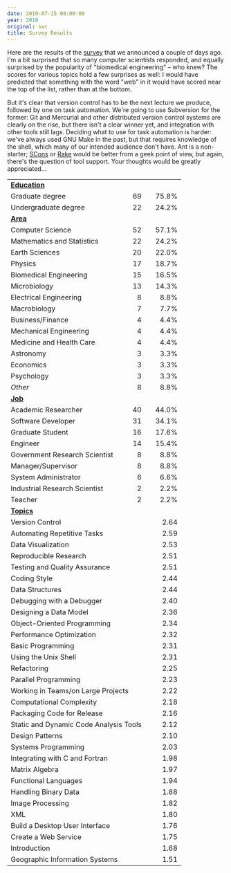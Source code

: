 ```yaml
---
date: 2010-07-15 09:00:00
year: 2010
original: swc
title: Survey Results
---
```

<p>Here are the results of the <a href="http://www.surveymonkey.com/s/FM9YV9C">survey</a> that we announced a couple of days ago. I'm a bit surprised that so many computer scientists responded, and equally surprised by the popularity of "biomedical engineering" – who knew?  The scores for various topics hold a few surprises as well: I would have predicted that something with the word "web" in it would have scored near the top of the list, rather than at the bottom.</p>
<p>But it's clear that version control has to be the next lecture we produce, followed by one on task automation. We're going to use Subversion for the former: Git and Mercurial and other distributed version control systems are clearly on the rise, but there isn't a clear winner yet, and integration with other tools still lags. Deciding what to use for task automation is harder: we've always used GNU Make in the past, but that requires knowledge of the shell, which many of our intended audience don't have. Ant is a non-starter; <a href="http://www.scons.org">SCons</a> or <a href="http://rake.rubyforge.org/">Rake</a> would be better from a geek point of view, but again, there's the question of tool support. Your thoughts would be greatly appreciated…</p>
<table class="centered">
<tbody>
<tr>
<td colspan="5"><strong><span style="text-decoration: underline;">Education</span></strong></td>
</tr>
<tr>
<td>Graduate degree</td>
<td></td>
<td align="right">69</td>
<td></td>
<td align="right">75.8%</td>
</tr>
<tr>
<td>Undergraduate degree</td>
<td></td>
<td align="right">22</td>
<td></td>
<td align="right">24.2%</td>
</tr>
<tr>
<td colspan="5"><strong><span style="text-decoration: underline;">Area</span></strong></td>
</tr>
<tr>
<td>Computer Science</td>
<td></td>
<td align="right">52</td>
<td></td>
<td align="right">57.1%</td>
</tr>
<tr>
<td>Mathematics and Statistics</td>
<td></td>
<td align="right">22</td>
<td></td>
<td align="right">24.2%</td>
</tr>
<tr>
<td>Earth Sciences</td>
<td></td>
<td align="right">20</td>
<td></td>
<td align="right">22.0%</td>
</tr>
<tr>
<td>Physics</td>
<td></td>
<td align="right">17</td>
<td></td>
<td align="right">18.7%</td>
</tr>
<tr>
<td>Biomedical Engineering</td>
<td></td>
<td align="right">15</td>
<td></td>
<td align="right">16.5%</td>
</tr>
<tr>
<td>Microbiology</td>
<td></td>
<td align="right">13</td>
<td></td>
<td align="right">14.3%</td>
</tr>
<tr>
<td>Electrical Engineering</td>
<td></td>
<td align="right">8</td>
<td></td>
<td align="right">8.8%</td>
</tr>
<tr>
<td>Macrobiology</td>
<td></td>
<td align="right">7</td>
<td></td>
<td align="right">7.7%</td>
</tr>
<tr>
<td>Business/Finance</td>
<td></td>
<td align="right">4</td>
<td></td>
<td align="right">4.4%</td>
</tr>
<tr>
<td>Mechanical Engineering</td>
<td></td>
<td align="right">4</td>
<td></td>
<td align="right">4.4%</td>
</tr>
<tr>
<td>Medicine and Health Care</td>
<td></td>
<td align="right">4</td>
<td></td>
<td align="right">4.4%</td>
</tr>
<tr>
<td>Astronomy</td>
<td></td>
<td align="right">3</td>
<td></td>
<td align="right">3.3%</td>
</tr>
<tr>
<td>Economics</td>
<td></td>
<td align="right">3</td>
<td></td>
<td align="right">3.3%</td>
</tr>
<tr>
<td>Psychology</td>
<td></td>
<td align="right">3</td>
<td></td>
<td align="right">3.3%</td>
</tr>
<tr>
<td><em>Other</em></td>
<td></td>
<td align="right">8</td>
<td></td>
<td align="right">8.8%</td>
</tr>
<tr>
<td colspan="5"><strong><span style="text-decoration: underline;">Job</span></strong></td>
</tr>
<tr>
<td>Academic Researcher</td>
<td></td>
<td align="right">40</td>
<td></td>
<td align="right">44.0%</td>
</tr>
<tr>
<td>Software Developer</td>
<td></td>
<td align="right">31</td>
<td></td>
<td align="right">34.1%</td>
</tr>
<tr>
<td>Graduate Student</td>
<td></td>
<td align="right">16</td>
<td></td>
<td align="right">17.6%</td>
</tr>
<tr>
<td>Engineer</td>
<td></td>
<td align="right">14</td>
<td></td>
<td align="right">15.4%</td>
</tr>
<tr>
<td>Government Research Scientist</td>
<td></td>
<td align="right">8</td>
<td></td>
<td align="right">8.8%</td>
</tr>
<tr>
<td>Manager/Supervisor</td>
<td></td>
<td align="right">8</td>
<td></td>
<td align="right">8.8%</td>
</tr>
<tr>
<td>System Administrator</td>
<td></td>
<td align="right">6</td>
<td></td>
<td align="right">6.6%</td>
</tr>
<tr>
<td>Industrial Research Scientist</td>
<td></td>
<td align="right">2</td>
<td></td>
<td align="right">2.2%</td>
</tr>
<tr>
<td>Teacher</td>
<td></td>
<td align="right">2</td>
<td></td>
<td align="right">2.2%</td>
</tr>
<tr>
<td colspan="5"><strong><span style="text-decoration: underline;">Topics</span></strong></td>
</tr>
<tr>
<td colspan="3">Version Control</td>
<td></td>
<td align="right">2.64</td>
</tr>
<tr>
<td colspan="3">Automating Repetitive Tasks</td>
<td></td>
<td align="right">2.59</td>
</tr>
<tr>
<td colspan="3">Data Visualization</td>
<td></td>
<td align="right">2.53</td>
</tr>
<tr>
<td colspan="3">Reproducible Research</td>
<td></td>
<td align="right">2.51</td>
</tr>
<tr>
<td colspan="3">Testing and Quality Assurance</td>
<td></td>
<td align="right">2.51</td>
</tr>
<tr>
<td colspan="3">Coding Style</td>
<td></td>
<td align="right">2.44</td>
</tr>
<tr>
<td colspan="3">Data Structures</td>
<td></td>
<td align="right">2.44</td>
</tr>
<tr>
<td colspan="3">Debugging with a Debugger</td>
<td></td>
<td align="right">2.40</td>
</tr>
<tr>
<td colspan="3">Designing a Data Model</td>
<td></td>
<td align="right">2.36</td>
</tr>
<tr>
<td colspan="3">Object-Oriented Programming</td>
<td></td>
<td align="right">2.34</td>
</tr>
<tr>
<td colspan="3">Performance Optimization</td>
<td></td>
<td align="right">2.32</td>
</tr>
<tr>
<td colspan="3">Basic Programming</td>
<td></td>
<td align="right">2.31</td>
</tr>
<tr>
<td colspan="3">Using the Unix Shell</td>
<td></td>
<td align="right">2.31</td>
</tr>
<tr>
<td colspan="3">Refactoring</td>
<td></td>
<td align="right">2.25</td>
</tr>
<tr>
<td colspan="3">Parallel Programming</td>
<td></td>
<td align="right">2.23</td>
</tr>
<tr>
<td colspan="3">Working in Teams/on Large Projects</td>
<td></td>
<td align="right">2.22</td>
</tr>
<tr>
<td colspan="3">Computational Complexity</td>
<td></td>
<td align="right">2.18</td>
</tr>
<tr>
<td colspan="3">Packaging Code for Release</td>
<td></td>
<td align="right">2.16</td>
</tr>
<tr>
<td colspan="3">Static and Dynamic Code Analysis Tools</td>
<td></td>
<td align="right">2.12</td>
</tr>
<tr>
<td colspan="3">Design Patterns</td>
<td></td>
<td align="right">2.10</td>
</tr>
<tr>
<td colspan="3">Systems Programming</td>
<td></td>
<td align="right">2.03</td>
</tr>
<tr>
<td colspan="3">Integrating with C and Fortran</td>
<td></td>
<td align="right">1.98</td>
</tr>
<tr>
<td colspan="3">Matrix Algebra</td>
<td></td>
<td align="right">1.97</td>
</tr>
<tr>
<td colspan="3">Functional Languages</td>
<td></td>
<td align="right">1.94</td>
</tr>
<tr>
<td colspan="3">Handling Binary Data</td>
<td></td>
<td align="right">1.88</td>
</tr>
<tr>
<td colspan="3">Image Processing</td>
<td></td>
<td align="right">1.82</td>
</tr>
<tr>
<td colspan="3">XML</td>
<td></td>
<td align="right">1.80</td>
</tr>
<tr>
<td colspan="3">Build a Desktop User Interface</td>
<td></td>
<td align="right">1.76</td>
</tr>
<tr>
<td colspan="3">Create a Web Service</td>
<td></td>
<td align="right">1.75</td>
</tr>
<tr>
<td colspan="3">Introduction</td>
<td></td>
<td align="right">1.68</td>
</tr>
<tr>
<td colspan="3">Geographic Information Systems</td>
<td></td>
<td align="right">1.51</td>
</tr>
</tbody>
</table>
